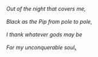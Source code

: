 
_Out of the night that covers me,_</br></br>
_Black as the Pip from pole to pole,_</br></br>
_I thank whatever gods may be_</br></br>
_For my unconquerable soul[__.__](https://www.linkedin.com/in/brianvivolo/)_
